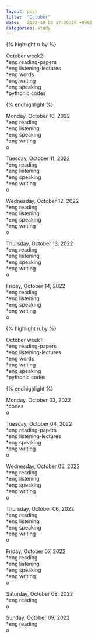 ```yaml
---
layout: post
title:  "October"
date:   2022-10-03 17:30:30 +0900
categories: study
---
```








{% highlight ruby %}


October week2:  
*eng reading-papers  
*eng listening-lectures      
*eng words  
*eng writing  
*eng speaking  
*pythonic codes  


{% endhighlight %}  





Monday, October 10, 2022  
*eng reading  
*eng listening  
*eng speaking  
*eng writing  
o  


Tuesday, October 11, 2022  
*eng reading  
*eng listening  
*eng speaking  
*eng writing  
o  


Wednesday, October 12, 2022  
*eng reading  
*eng listening  
*eng speaking  
*eng writing  
o  


Thursday, October 13, 2022   
*eng reading  
*eng listening  
*eng speaking  
*eng writing  
o  


Friday, October 14, 2022   
*eng reading  
*eng listening  
*eng speaking  
*eng writing  
o  





{% highlight ruby %}


October week1:  
*eng reading-papers  
*eng listening-lectures      
*eng words  
*eng writing  
*eng speaking  
*pythonic codes  


{% endhighlight %}  





Monday, October 03, 2022  
*codes  
o  




Tuesday, October 04, 2022  
*eng reading-papers  
*eng listening-lectures  
*eng speaking  
*eng writing  
o  


Wednesday, October 05, 2022  
*eng reading  
*eng listening  
*eng speaking  
*eng writing  
o  


Thursday, October 06, 2022  
*eng reading  
*eng listening  
*eng speaking  
*eng writing  
o  


Friday, October 07, 2022  
*eng reading  
*eng listening  
*eng speaking  
*eng writing  
o  


Saturday, October 08, 2022  
*eng reading    
o  



Sunday, October 09, 2022  
*eng reading    
o  
